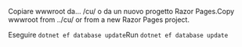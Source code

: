 <span data-ttu-id="0a9eb-101">Copiare wwwroot da... /cu/ o da un nuovo progetto Razor Pages.</span><span class="sxs-lookup"><span data-stu-id="0a9eb-101">Copy wwwroot from ../cu/ or from a new Razor Pages project.</span></span>

<span data-ttu-id="0a9eb-102">Eseguire `dotnet ef database update`</span><span class="sxs-lookup"><span data-stu-id="0a9eb-102">Run `dotnet ef database update`</span></span>